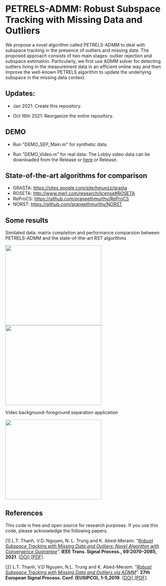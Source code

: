 # PETRELS-ADMM: Robust Subspace Tracking with Missing Data and Outliers

We propose a novel algorithm called PETRELS-ADMM to deal with subspace tracking in the presence of outliers and missing data. The proposed approach consists of two main stages: outlier rejection and subspace estimation. Particularly, we first use ADMM solver for detecting outliers living in the measurement data in an efficient online way and then improve the well-known PETRELS algorithm to update the underlying subspace in the missing data context.

## Updates:
+ Jan 2021: Create this repository.

+ Oct 16th 2021: Reorganize the entire repository.

## DEMO

+ Run "DEMO_SEP_Main.m" for synthetic data.

+ Run "DEMO_Video.m" for real data: The Lobby video data can be downloaded from the Release or [here](https://drive.google.com/drive/folders/11a_TgkJAyw7PvF-lz9RuUW_SHeMk_F1H?usp=sharing) or Release.

## State-of-the-art algorithms for comparison
+ GRASTA: https://sites.google.com/site/hejunzz/grasta
+ ROSETA: http://www.merl.com/research/license#ROSETA
+ ReProCS: https://github.com/praneethmurthy/ReProCS
+ NORST: https://github.com/praneethmurthy/NORST

## Some results

Similated data: matrix completion and performance comparsion between PETRELS-ADMM and the state-of-the-art RST algorithms
<p float="left">
  <img src="https://user-images.githubusercontent.com/26319211/110497389-b01e0680-80f6-11eb-870f-88e9b6c65ae4.PNG" width="300" height='250' />
  <img src="https://user-images.githubusercontent.com/26319211/110496361-af38a500-80f5-11eb-84c3-26485bda807c.jpg" width="300" height='250' /> 
</p>

Video background-foreground separation application

<img src="https://user-images.githubusercontent.com/26319211/110496363-afd13b80-80f5-11eb-8770-30510d66e271.PNG" width="300" height='250'>


## References

This code is free and open source for research purposes. If you use this code, please acknowledge the following papers.

[1] L.T. Thanh, V.D. Nguyen, N. L. Trung and K. Abed-Meraim. “[*Robust Subspace Tracking with Missing Data and Outliers: Novel Algorithm with Convergence Guarantee*](https://drive.google.com/file/d/1MIFmZlQyx1L3lUZ5QGz6ARWVPD4eBYgF/view?usp=sharing)”. **IEEE Trans. Signal Process., 69:2070–2085, 2021**. [[DOI](https://ieeexplore.ieee.org/document/9381678)],[[PDF](https://drive.google.com/file/d/1MIFmZlQyx1L3lUZ5QGz6ARWVPD4eBYgF/view?usp=sharing)].

[2] L.T. Thanh, V.D Nguyen, N.L. Trung and K. Abed-Meraim. “[*Robust Subspace Tracking with Missing Data and Outliers via ADMM*](https://drive.google.com/file/d/1fOfWjUdMgUuOI7yWpouid3BMb29QQzkr/view?usp=sharing)”. **27th European Signal Process. Conf. (EUSIPCO), 1-5,2019**. [[DOI]( https://ieeexplore.ieee.org/document/8903031)],[[PDF](https://drive.google.com/file/d/1fOfWjUdMgUuOI7yWpouid3BMb29QQzkr/view?usp=sharing)].

